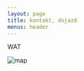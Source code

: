 ```yaml
---
layout: page
title: kontakt, dojazd
menus: header
---
```


WAT

![map](https://wiki.hs3.pl/_media/o_nas/siedziba/mapa_41.png)

